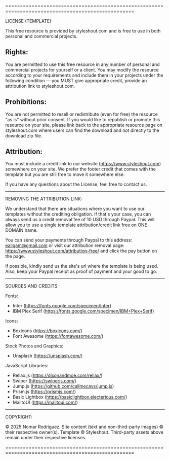 ==================================================================================================

LICENSE (TEMPLATE):

This free resource is provided by styleshout.com and is free to use in
both personal and commercial projects.

Rights:
-------
You are permitted to use this free resource in any number of personal and commercial projects for
yourself or a client. You may modify the resource according to your requirements and include them
in your projects under the following condition — you MUST give appropriate credit, provide an
attribution link to styleshout.com.

Prohibitions:
-------------
You are not permitted to resell or redistribute (even for free) the resource "as is" without
prior consent. If you would like to republish or promote this resource on your site, please
link back to the appropriate resource page on styleshout.com where users can find the download
and not directly to the download zip file.

Attribution:
------------
You must include a credit link to our website (https://www.styleshout.com) somewhere on your site.
We prefer the footer credit that comes with the template but you are still free to move it
somewhere else.

If you have any questions about the License, feel free to contact us.

-----------------------------------------------------------------------------------------------------

REMOVING THE ATTRIBUTION LINK:

We understand that there are situations where you want to use our templates without
the crediting obligation. If that's your case, you can always send us a
credit removal fee of 10 USD through Paypal. This will allow you to use a single
template attribution/credit link free on ONE DOMAIN name.

You can send your payments through Paypal to this address: ealigam@gmail.com or
visit our attribution removal page: https://www.styleshout.com/attribution-free/
and click the pay button on the page.

If possible, kindly send us the site's url where the template is being used.
Also, keep your Paypal receipt as proof of payment and your good to go.

------------------------------------------------------------------------------------------------------

SOURCES AND CREDITS:

Fonts:
 - Inter (https://fonts.google.com/specimen/Inter)
 - IBM Plex Serif (https://fonts.google.com/specimen/IBM+Plex+Serif)

Icons:
 - Boxicons (https://boxicons.com/)
 - Font Awesome (https://fontawesome.com/)

Stock Photos and Graphics:
 - Unsplash (https://unsplash.com/)

JavaScript Libraries:
 - Rellax.js (https://dixonandmoe.com/rellax/)
 - Swiper (https://swiperjs.com/)
 - Jump.js (https://github.com/callmecavs/jump.js)
 - Prism.js (https://prismjs.com/)
 - Basic Lightbox (https://basiclightbox.electerious.com/)
 - MailtoUI (https://mailtoui.com/)

-------------------------------------------------------------------------------------------------------

COPYRIGHT:

© 2025 Nomar Rodriguez. Site content (text and non-third-party images) © their respective owner(s).
Template © Styleshout. Third-party assets above remain under their respective licenses.

==================================================================================================

